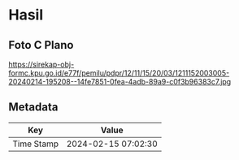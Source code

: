 # Hasil

## Foto C Plano

https://sirekap-obj-formc.kpu.go.id/e77f/pemilu/pdpr/12/11/15/20/03/1211152003005-20240214-195208--14fe7851-0fea-4adb-89a9-c0f3b96383c7.jpg


## Metadata

| Key        | Value               |
| ---------- | ------------------- |
| Time Stamp | 2024-02-15 07:02:30 |



